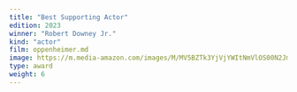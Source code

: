 ```yaml
---
title: "Best Supporting Actor"
edition: 2023
winner: "Robert Downey Jr."
kind: "actor"
film: oppenheimer.md
image: https://m.media-amazon.com/images/M/MV5BZTk3YjVjYWItNmVlOS00N2JmLWFlZjgtODc4MWFmOGFmM2NjXkEyXkFqcGc@._V1_FMjpg_UX1280_.jpg
type: award
weight: 6
---
```

